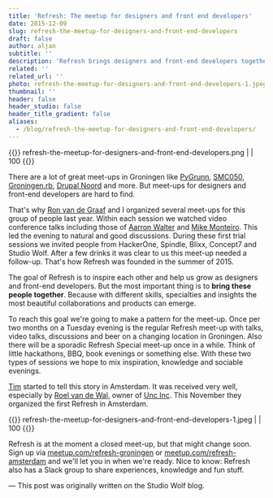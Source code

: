 ```yaml
---
title: 'Refresh: The meetup for designers and front end developers'
date: 2015-12-09
slug: refresh-the-meetup-for-designers-and-front-end-developers
draft: false
author: aljan
subtitle: ''
description: 'Refresh brings designers and front-end developers together to inspire and grow. Regular meet-ups with talks, discussions, and fun in Groningen and Amsterdam.'
related: ''
related_url: ''
photo: refresh-the-meetup-for-designers-and-front-end-developers-1.jpeg
thumbnail: ''
header: false
header_studio: false
header_title_gradient: false
aliases:
  - /blog/refresh-the-meetup-for-designers-and-front-end-developers/
---
```


{{<photos>}}
refresh-the-meetup-for-designers-and-front-end-developers.png |  | 100
{{</photos>}}

There are a lot of great meet-ups in Groningen like [PyGrunn](http://www.meetup.com/PyGrunn/), [SMC050](http://www.meetup.com/SMC050/), [Groningen.rb](http://www.meetup.com/Groningen-rb/), [Drupal Noord](http://www.meetup.com/Drupal-Noord-Meetup/) and more. But meet-ups for designers and front-end developers are hard to find.

That's why [Ron van de Graaf](https://twitter.com/ronvandegraaf) and I organized several meet-ups for this group of people last year. Within each session we watched video conference talks including those of [Aarron Walter](https://twitter.com/aarron) and [Mike Monteiro](https://twitter.com/monteiro). This led the evening to natural and good discussions. During these first trial sessions we invited people from HackerOne, Spindle, Blixx, Concept7 and Studio Wolf. After a few drinks it was clear to us this meet-up needed a follow-up. That's how Refresh was founded in the summer of 2015.

The goal of Refresh is to inspire each other and help us grow as designers and front-end developers. But the most important thing is to **bring these people together**. Because with different skills, specialties and insights the most beautiful collaborations and products can emerge.

To reach this goal we're going to make a pattern for the meet-up. Once per two months on a Tuesday evening is the regular Refresh meet-up with talks, video talks, discussions and beer on a changing location in Groningen. Also there will be a sporadic Refresh Special meet-up once in a while. Think of little hackathons, BBQ, book evenings or something else. With these two types of sessions we hope to mix inspiration, knowledge and sociable evenings.

[Tim](https://twitter.com/timsluis) started to tell this story in Amsterdam. It was received very well, especially by [Roel van de Wal](https://twitter.com/borq), owner of [Unc Inc](https://www.uncinc.nl/). This November they organized the first Refresh in Amsterdam.

{{<photos>}}
refresh-the-meetup-for-designers-and-front-end-developers-1.jpeg |  | 100
{{</photos>}}

Refresh is at the moment a closed meet-up, but that might change soon. Sign up via [meetup.com/refresh-groningen](http://meetup.com/refresh-groningen) or [meetup.com/refresh-amsterdam](http://meetup.com/refresh-amsterdam) and we'll let you in when we're ready. Nice to know: Refresh also has a Slack group to share experiences, knowledge and fun stuff.

— This post was originally written on the Studio Wolf blog.